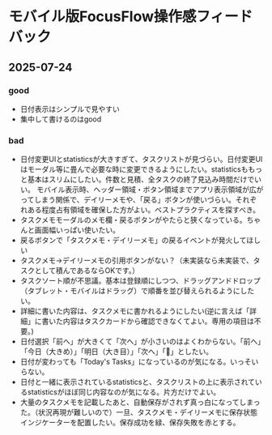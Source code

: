 # モバイル版FocusFlow操作感フィードバック
## 2025-07-24
### good
- 日付表示はシンプルで見やすい
- 集中して書けるのはgood
### bad
- 日付変更UIとstatisticsが大きすぎて、タスクリストが見づらい。日付変更UIはモーダル等に畳んで必要な時に変更できるようにしたい。statisticsももっと基本はスリムにしたい。件数と見積、全タスクの終了見込み時間だけでいい。
モバイル表示時、ヘッダー領域・ボタン領域までアプリ表示領域が広がってしまう関係で、デイリーメモや、「戻る」ボタンが使いづらい。それぞれある程度占有領域を確保した方がよい。ベストプラクティスを探すべき。
- タスクメモモーダルのメモ欄・戻るボタンがやたらと狭くなっている。ちゃんと画面幅いっぱい使いたい。
- 戻るボタンで「タスクメモ・デイリーメモ」の戻るイベントが発火してほしい
- タスクメモ→デイリーメモの引用ボタンがない？（未実装なら未実装で、タスクとして積んであるならOKです。）
- タスクソート順が不思議。基本は登録順にしつつ、ドラッグアンドドロップ（タブレット・モバイルはドラッグ）で順番を並び替えられるようにしたい。
- 詳細に書いた内容は、タスクメモに書かれるようにしたい(逆に言えば「詳細」に書いた内容はタスクカードから確認できなくてよい。専用の項目は不要。)
- 日付選択「前へ」が大きくて「次へ」が小さいのはよくわからない。「前へ」「今日（大きめ）」「明日（大き目）」「次へ」「📅」としたい。
- 日付が変わっても「Today's Tasks」になっているのが気になる。いっそいらない。
- 日付と一緒に表示されているstatisticsと、タスクリストの上に表示されているstatisticsがほぼ同じ内容なのが気になる。片方だけでよい。
- 大量のタスクメモを記載したあと、自動保存がされず真っ白になってしまった。（状況再現が難しいので）一旦、タスクメモ・デイリーメモに保存状態インジケーターを配置したい。保存成功を緑、保存失敗を赤とする。